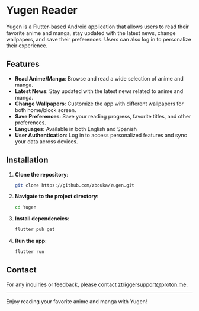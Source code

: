 # Yugen Reader

Yugen is a Flutter-based Android application that allows users to read their favorite anime and manga, stay updated with the latest news, change wallpapers, and save their preferences. Users can also log in to personalize their experience.

## Features

- **Read Anime/Manga**: Browse and read a wide selection of anime and manga.
- **Latest News**: Stay updated with the latest news related to anime and manga.
- **Change Wallpapers**: Customize the app with different wallpapers for both home/block screen.
- **Save Preferences**: Save your reading progress, favorite titles, and other preferences.
- **Languages**: Available in both English and Spanish
- **User Authentication**: Log in to access personalized features and sync your data across devices.




## Installation

1. **Clone the repository**:
    ```bash
    git clone https://github.com/zbouka/Yugen.git
    ```
2. **Navigate to the project directory**:
    ```bash
    cd Yugen
    ```
3. **Install dependencies**:
    ```bash
    flutter pub get
    ```
4. **Run the app**:
    ```bash
    flutter run
    ```




## Contact

For any inquiries or feedback, please contact ztriggersupport@proton.me.

---

Enjoy reading your favorite anime and manga with Yugen!
